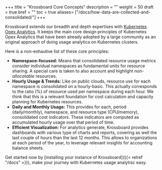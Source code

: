 +++
title = "Krossboard Core Concepts"
description = ""
weight = 50
draft = true
bref = ""
toc = true 
aliases= ["/docs/how-data-are-collected-and-consolidated/"]
+++


Krossboard extends our breadth and depth expertises with [Kubernetes Opex Analytics](https://github.com/rchakode/kube-opex-analytics). It keeps the main core design principles of Kubernetes Opex Analytics that have been already adopted by a large community as an original approach of doing usage analytics on Kubernetes clusters.

Here is a non-exhautive list of these core principles:

* **Namespace-focused:**
    Means that consolidated resource usage metrics consider individual namespaces as fundamental units for resource sharing. A special care is taken to also account and highlight *non-allocatable* resources.
* **Hourly Usage & Trends:** 
    Like on public clouds, resource use for each namespace is consolidated on a hourly-basic. This actually corresponds to the ratio (%) of resource used per namespace during each hour. We think that this is a relevant foundation for cost calculation and capacity planning for Kubernetes resources.
* **Daily and Monthly Usage:** 
    This provides for each, period (daily/monthly), namespace, and resource type (CPU/memory), consolidated cost indicators. These indicators are computed as accumulated hourly usage over that period of time.
* **Efficient Visualization:** 
    For analytics generate, Krossboard provides dashboards with various type of charts and reports, covering as well the last couple of hours than the last 12 months. This allows to organizations at each period of the year, to leverage relevant insights for accounting balance sheets.


Get started now by [installing your instance of Krossboard]({{< relref "/docs" >}}), make your journey with Kubernetes usage analytisc easy.